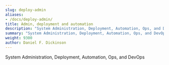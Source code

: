 ```yaml
---
slug: deploy-admin
aliases:
- /docs/deploy-admin/
title: Admin, deployment and automation
description: "System Administration, Deployment, Automation, Ops, and DevOps"
summary: "System Administration, Deployment, Automation, Ops, and DevOps"
weight: 9300
author: Daniel F. Dickinson
---
```


System Administration, Deployment, Automation, Ops, and DevOps
